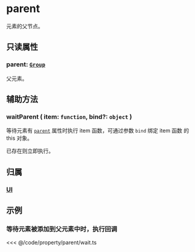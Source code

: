 # parent

元素的父节点。

## 只读属性

### parent: [`Group`](/reference/display/Group.md)

父元素。

## 辅助方法

### waitParent ( item: `function`, bind?: `object` )

等待元素有 [`parent`](/reference/property/parent) 属性时执行 item 函数，可通过参数 `bind` 绑定 item 函数 的 this 对象。

已存在则立即执行。

## 归属

### [UI](/reference/display/UI.md)

## 示例

### 等待元素被添加到父元素中时，执行回调

<<< @/code/property/parent/wait.ts
